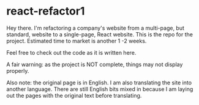 # react-refactor1

Hey there. I'm refactoring a company's website from a multi-page, but standard, website to a single-page, React website. This is the repo for the project. Estimated time to market is another 1 -2 weeks.

Feel free to check out the code as it is written here.

A fair warning: as the project is NOT complete, things may not display properly.

Also note: the original page is in English. I am also translating the site into another language. There are still English bits mixed in because I am laying out the pages with the original text before translating.
